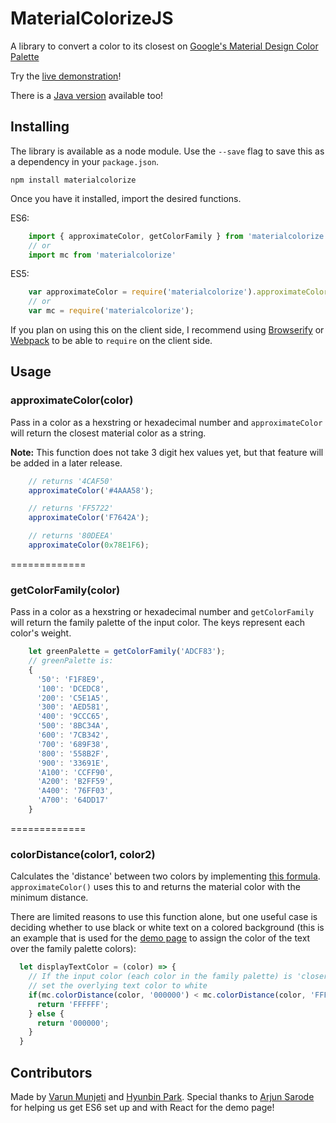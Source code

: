 # MaterialColorizeJS
A library to convert a color to its closest on [Google's Material Design Color Palette](https://www.google.com/design/spec/style/color.html#)

Try the [live demonstration](http://hyunbin.me/MaterialColors/)!

There is a [Java version](https://github.com/hyunbin/MaterialColors/) available too!

## Installing
The library is available as a node module. Use the `--save` flag to save this as a dependency in your `package.json`.

    npm install materialcolorize

Once you have it installed, import the desired functions.

ES6:
```javascript
    import { approximateColor, getColorFamily } from 'materialcolorize'
    // or
    import mc from 'materialcolorize'
```

ES5:
```javascript
    var approximateColor = require('materialcolorize').approximateColor;
    // or
    var mc = require('materialcolorize');
```

If you plan on using this on the client side, I recommend using [Browserify](http://browserify.org/) or [Webpack](https://webpack.github.io/) to be able to `require` on the client side.

## Usage

### approximateColor(color)
Pass in a color as a hexstring or hexadecimal number and `approximateColor` will return the closest material color as a string.

**Note:**
This function does not take 3 digit hex values yet, but that feature will be added in a later release.

```javascript
    // returns '4CAF50'
    approximateColor('#4AAA58');

    // returns 'FF5722'
    approximateColor('F7642A');

    // returns '80DEEA'
    approximateColor(0x78E1F6);
```

=============

### getColorFamily(color)
Pass in a color as a hexstring or hexadecimal number and `getColorFamily` will return the family palette of the input color. The keys represent each color's weight.

```javascript
    let greenPalette = getColorFamily('ADCF83');
    // greenPalette is:
    {
      '50': 'F1F8E9',
      '100': 'DCEDC8',
      '200': 'C5E1A5',
      '300': 'AED581',
      '400': '9CCC65',
      '500': '8BC34A',
      '600': '7CB342',
      '700': '689F38',
      '800': '558B2F',
      '900': '33691E',
      'A100': 'CCFF90',
      'A200': 'B2FF59',
      'A400': '76FF03',
      'A700': '64DD17'
    }
```

=============

### colorDistance(color1, color2)
Calculates the 'distance' between two colors by implementing [this formula](http://www.compuphase.com/cmetric.htm). `approximateColor()` uses this to and returns the material color with the minimum distance.

There are limited reasons to use this function alone, but one useful case is deciding whether to use black or white text on a colored background (this is an example that is used for the [demo page](http://hyunbin.me/MaterialColors/) to assign the color of the text over the family palette colors):

```javascript
  let displayTextColor = (color) => {
    // If the input color (each color in the family palette) is 'closer' to black than it is to white,
    // set the overlying text color to white
    if(mc.colorDistance(color, '000000') < mc.colorDistance(color, 'FFFFFF')) {
      return 'FFFFFF';
    } else {
      return '000000';
    }
  }
```

## Contributors
Made by [Varun Munjeti](https://github.com/vrunjeti) and [Hyunbin Park](https://github.com/hyunbin). Special thanks to [Arjun Sarode](https://github.com/asarode) for helping us get ES6 set up and with React for the demo page!
